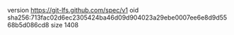version https://git-lfs.github.com/spec/v1
oid sha256:713fac02d6ec2305424ba46d09d904023a29ebe0007ee6e8d9d5568b5d086cd8
size 1408
